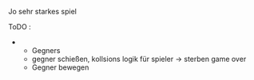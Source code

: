 Jo sehr starkes spiel


ToDO :
   
-  - Gegners 
    - gegner schießen, kollsions logik für spieler -> sterben game over
    - Gegner bewegen

